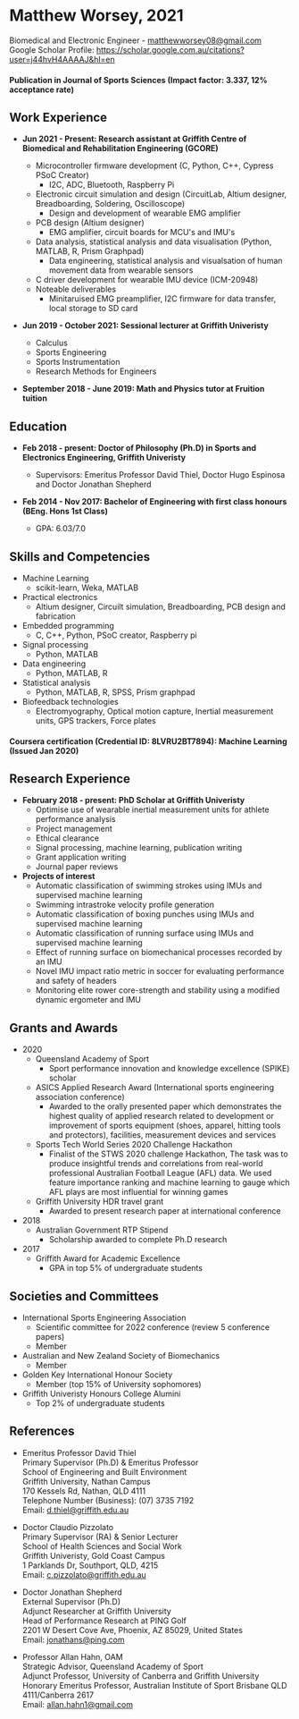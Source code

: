 # Matthew Worsey,   2021
Biomedical and Electronic Engineer -  matthewworsey08@gmail.com  
Google Scholar Profile: https://scholar.google.com.au/citations?user=j44hvH4AAAAJ&hl=en

#### Publication in Journal of Sports Sciences (Impact factor: 3.337, 12% acceptance rate)

## Work Experience
- **Jun 2021 - Present:       Research assistant at Griffith Centre of Biomedical and Rehabilitation Engineering (GCORE)**
  - Microcontroller firmware development (C, Python, C++, Cypress PSoC Creator)
    - I2C, ADC, Bluetooth, Raspberry Pi
  - Electronic circuit simulation and design (CircuitLab, Altium designer, Breadboarding, Soldering, Oscilloscope)
    - Design and development of wearable EMG amplifier
  - PCB design (Altium designer)
    - EMG amplifier, circuit boards for MCU's and IMU's
  - Data analysis, statistical analysis and data visualisation (Python, MATLAB, R, Prism Graphpad)
    - Data engineering, statistical analysis and visualsation of human movement data from wearable sensors
  - C driver development for wearable IMU device (ICM-20948)
  - Noteable deliverables
    - Minitaruised EMG preamplifier, I2C firmware for data transfer, local storage to SD card

- **Jun 2019 - October 2021: Sessional lecturer at Griffith Univeristy**
  - Calculus
  - Sports Engineering
  - Sports Instrumentation
  - Research Methods for Engineers  
 
- **September 2018 - June 2019: Math and Physics tutor at Fruition tuition**


## Education 
- **Feb 2018 - present:       Doctor of Philosophy (Ph.D) in Sports and Electronics Engineering, Griffith Univeristy**    
  
    - Supervisors: Emeritus Professor David Thiel, Doctor Hugo Espinosa and Doctor Jonathan Shepherd  
  
  
- **Feb 2014 - Nov 2017:       Bachelor of Engineering with first class honours (BEng. Hons 1st Class)**  
    - GPA: 6.03/7.0

## Skills and Competencies
- Machine Learning  
  - scikit-learn, Weka, MATLAB  
- Practical electronics
  - Altium designer, Circuilt simulation, Breadboarding, PCB design and fabrication  
- Embedded programming
  - C, C++, Python, PSoC creator, Raspberry pi
- Signal processing
  - Python, MATLAB
- Data engineering
  - Python, MATLAB, R
- Statistical analysis
  - Python, MATLAB, R, SPSS, Prism graphpad  
- Biofeedback technologies  
  - Electromyography, Optical motion capture, Inertial measurement units, GPS trackers, Force plates  

#### Coursera certification (Credential ID: 8LVRU2BT7894): Machine Learning (Issued Jan 2020)
## Research Experience
- **February 2018 - present: PhD Scholar at Griffith Univeristy**
  - Optimise use of wearable inertial measurement units for athlete performance analysis
  - Project management
  - Ethical clearance
  - Signal processing, machine learning, publication writing
  - Grant application writing
  - Journal paper reviews 
- **Projects of interest**
  - Automatic classification of swimming strokes using IMUs and supervised machine learning
  - Swimming intrastroke velocity profile generation 
  - Automatic classification of boxing punches using IMUs and supervised machine learning
  - Automatic classification of running surface using IMUs and supervised machine learning
  - Effect of running surface on biomechanical processes recorded by an IMU
  - Novel IMU impact ratio metric in soccer for evaluating performance and safety of headers
  - Monitoring elite rower core-strength and stability using a modified dynamic ergometer and IMU
 
 ## Grants and Awards
 - 2020
    - Queensland Academy of Sport
      - Sport performance innovation and knowledge excellence (SPIKE) scholar
    - ASICS Applied Research Award (International sports engineering association conference)
      - Awarded to the orally presented paper which demonstrates the highest quality of applied research related to development or improvement of sports equipment (shoes, apparel, hitting tools and protectors), facilities, measurement devices and services
    - Sports Tech World Series 2020 Challenge Hackathon
      - Finalist of the STWS 2020 challenge Hackathon, The task was to produce insightful trends and correlations from real-world professional Australian Football League (AFL) data. We used feature importance ranking and machine learning to gauge which AFL plays are most influential for winning games
    - Griffith University HDR travel grant
      - Awarded to present research paper at international conference
  - 2018
      - Australian Government RTP Stipend
        - Scholarship awarded to complete Ph.D research
 - 2017
    - Griffith Award for Academic Excellence
        - GPA in top 5% of undergraduate students
 ## Societies and Committees
 - International Sports Engineering Association
    - Scientific committee for 2022 conference (review 5 conference papers)
    - Member
 - Australian and New Zealand Society of Biomechanics
    - Member
 - Golden Key International Honour Society
    - Member (top 15% of University sophomores)
 - Griffith Univeristy Honours College Alumini 
    - Top 2% of undergraduate students

## References
- Emeritus Professor David Thiel   
  Primary Supervisor (Ph.D) & Emeritus Professor  
  School of Engineering and Built Environment  
  Griffith University, Nathan Campus  
  170 Kessels Rd, Nathan, QLD 4111  
  Telephone Number (Business): (07) 3735 7192  
  Email: d.thiel@griffith.edu.au  
  
- Doctor Claudio Pizzolato  
  Primary Supervisor (RA) & Senior Lecturer  
  School of Health Sciences and Social Work  
  Griffith Univeristy, Gold Coast Campus  
  1 Parklands Dr, Southport, QLD, 4215  
  Email: c.pizzolato@griffith.edu.au
  
- Doctor Jonathan Shepherd  
  External Supervisor (Ph.D)  
  Adjunct Researcher at Griffith University  
  Head of Performance Research at PING Golf  
  2201 W Desert Cove Ave, Phoenix, AZ 85029, United States    
  Email: jonathans@ping.com  
  
- Professor Allan Hahn, OAM  
  Strategic Advisor, Queensland Academy of Sport  
  Adjunct Professor, University of Canberra and Griffith University  
  Honorary Emeritus Professor, Australian Institute of Sport 
  Brisbane QLD 4111/Canberra 2617  
  Email: allan.hahn1@gmail.com 
  
  
 
 

  
 
 
 



